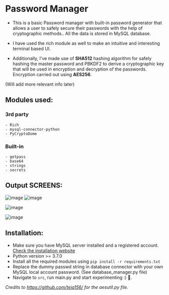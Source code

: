 # Password Manager 

- This is a basic Password manager with built-in password generator that allows a user to safely secure their passwords with the help of cryptographic methods.. All the data is stored in MySQL database.

- I have used the rich module as well to make an intuitive and interesting terminal based UI.

- Additionally, I’ve made use of **SHA512** hashing algorithm for safely hashing the master password and PBKDF2 to derive a cryptographic key that will be used in encryption and decryption of the passwords.
Encryption carried out using **AES256**.

(Will add more relevant info later)

## Modules used:
   ### 3rd party 
    - Rich
    - mysql-connector-python
    - PyCryptoDome
    
   ### Built-in 
    - getpass
    - base64
    - strings
    - secrets

## Output SCREENS:
![image](https://github.com/lakshya-chopra/PasswordManagerSchool1/assets/77010972/0e347169-3b46-448a-a920-689ca2947af3)
![image](https://github.com/lakshya-chopra/PasswordManagerSchool1/assets/77010972/db8825b2-b2e2-4721-9e27-a738aed62f83)

![image](https://github.com/lakshya-chopra/PasswordManagerSchool1/assets/77010972/f352ec6a-dad1-4465-985c-49f1ac9a9b8b)

![image](https://github.com/lakshya-chopra/PasswordManagerSchool1/assets/77010972/dd52508f-e567-49b5-8899-cadc68cd3180)


## Installation:  
   - Make sure you have MySQL server installed and a registered account. [Check the installation website](https://dev.mysql.com/doc/refman/5.7/en/installing.html)
   - Python version >= 3.7.0
   - Install all the required modules using `pip install -r requirements.txt`
   - Replace the dummy passwd string in database connector with your own MySQL local account password. (See database_manager.py file)
   - Navigate to `src`, run main.py and start experimenting :) 💯.

*Credits to https://github.com/teja156/ for the aesutil.py file.*

